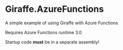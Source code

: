 # Giraffe.AzureFunctions

A simple example of using Giraffe with Azure Functions

Requires Azure Functions runtime 3.0

Startup code **must** be in a separate assembly!
